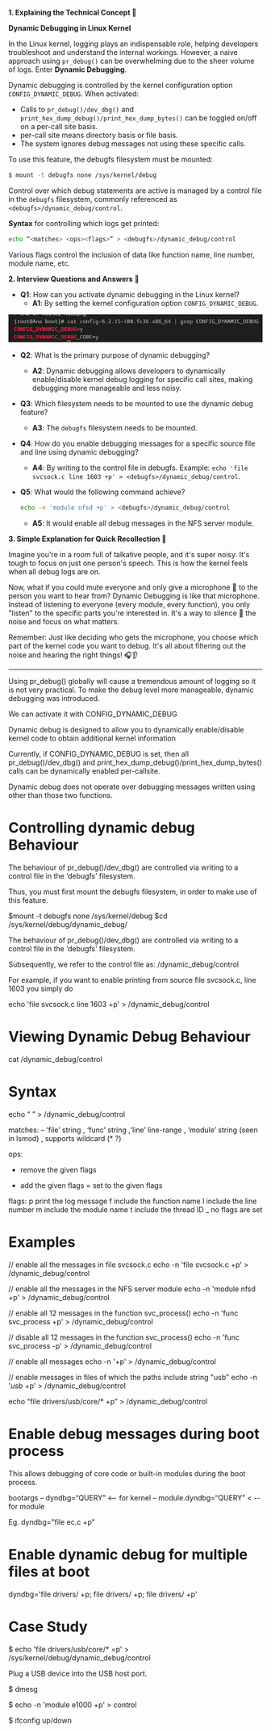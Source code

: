 **1. Explaining the Technical Concept 📘**

**Dynamic Debugging in Linux Kernel**

In the Linux kernel, logging plays an indispensable role, helping developers troubleshoot and understand the internal workings. However, a naive approach using `pr_debug()` can be overwhelming due to the sheer volume of logs. Enter **Dynamic Debugging**.

Dynamic debugging is controlled by the kernel configuration option `CONFIG_DYNAMIC_DEBUG`. When activated:
- Calls to `pr_debug()/dev_dbg()` and `print_hex_dump_debug()/print_hex_dump_bytes()` can be toggled on/off on a per-call site basis.
- per-call site means directory basis or file basis.
- The system ignores debug messages not using these specific calls.

To use this feature, the debugfs filesystem must be mounted:
```bash
$ mount -t debugfs none /sys/kernel/debug
```

Control over which debug statements are active is managed by a control file in the `debugfs` filesystem, commonly referenced as `<debugfs>/dynamic_debug/control`.

**Syntax** for controlling which logs get printed:
```bash
echo “<matches> <ops><flags>” > <debugfs>/dynamic_debug/control
```

Various flags control the inclusion of data like function name, line number, module name, etc.

**2. Interview Questions and Answers 💼**

- **Q1**: How can you activate dynamic debugging in the Linux kernel?
  - **A1**: By setting the kernel configuration option `CONFIG_DYNAMIC_DEBUG`.

![](./Screenshot%20from%202023-09-26%2001-21-38.png)

- **Q2**: What is the primary purpose of dynamic debugging?
  - **A2**: Dynamic debugging allows developers to dynamically enable/disable kernel debug logging for specific call sites, making debugging more manageable and less noisy.

- **Q3**: Which filesystem needs to be mounted to use the dynamic debug feature?
  - **A3**: The `debugfs` filesystem needs to be mounted.

- **Q4**: How do you enable debugging messages for a specific source file and line using dynamic debugging?
  - **A4**: By writing to the control file in debugfs. Example: `echo 'file svcsock.c line 1603 +p' > <debugfs>/dynamic_debug/control`.

- **Q5**: What would the following command achieve?
  ```bash
  echo -n 'module nfsd +p' > <debugfs>/dynamic_debug/control
  ```
  - **A5**: It would enable all debug messages in the NFS server module.

**3. Simple Explanation for Quick Recollection 🌟**

Imagine you're in a room full of talkative people, and it's super noisy. It's tough to focus on just one person's speech. This is how the kernel feels when all debug logs are on. 

Now, what if you could mute everyone and only give a microphone 🎤 to the person you want to hear from? Dynamic Debugging is like that microphone. Instead of listening to everyone (every module, every function), you only "listen" to the specific parts you're interested in. It's a way to silence 🤫 the noise and focus on what matters.

Remember: Just like deciding who gets the microphone, you choose which part of the kernel code you want to debug. It's all about filtering out the noise and hearing the right things! 🎧👂


----------

Using pr_debug() globally will cause a tremendous amount of logging so it is not very practical. To make the debug level more manageable, dynamic debugging was introduced.

We can activate it with CONFIG_DYNAMIC_DEBUG

Dynamic debug is designed to allow you to dynamically enable/disable kernel code to obtain additional kernel information

Currently, if CONFIG_DYNAMIC_DEBUG is set, then all pr_debug()/dev_dbg() and print_hex_dump_debug()/print_hex_dump_bytes() calls can be dynamically enabled per-callsite.

Dynamic debug does not operate over debugging messages written using other than those two functions.

Controlling dynamic debug Behaviour
===================================

The behaviour of pr_debug()/dev_dbg() are controlled via writing to a control file in the ‘debugfs’ filesystem. 

Thus, you must first mount the debugfs filesystem, in order to make use of this feature.

$mount -t debugfs none /sys/kernel/debug
$cd /sys/kernel/debug/dynamic_debug/

The behaviour of pr_debug()/dev_dbg() are controlled via writing to a control file in the ‘debugfs’ filesystem. 

Subsequently, we refer to the control file as: <debugfs>/dynamic_debug/control

For example, if you want to enable printing from source file svcsock.c, line 1603 you simply do

echo 'file svcsock.c line 1603 +p' > <debugfs>/dynamic_debug/control

Viewing Dynamic Debug Behaviour
===============================

cat <debugfs>/dynamic_debug/control

Syntax
==========

 echo “<matches> <ops><flags>” > <debugfs>/dynamic_debug/control


matches:  – ‘file’ string , ‘func’ string ,‘line’ line-range , ‘module’ string (seen in lsmod) , supports wildcard (* ?)

ops: 
- remove the given flags
+ add the given flags
= set to the given flags

flags:
p print the log message
f include the function name
l include the line number
m include the module name
t include the thread ID
_ no flags are set

Examples
============

// enable all the messages in file svcsock.c
echo -n 'file svcsock.c +p' >  <debugfs>/dynamic_debug/control

// enable all the messages in the NFS server module
echo -n 'module nfsd +p' >   <debugfs>/dynamic_debug/control

// enable all 12 messages in the function svc_process()
echo -n 'func svc_process +p' > <debugfs>/dynamic_debug/control

// disable all 12 messages in the function svc_process()
echo -n 'func svc_process -p' > <debugfs>/dynamic_debug/control

// enable all messages
echo -n '+p' > <debugfs>/dynamic_debug/control

// enable messages in files of which the paths include string "usb"
echo -n '*usb* +p' > <debugfs>/dynamic_debug/control

echo “file drivers/usb/core/* +p” > <debugfs>/dynamic_debug/control

Enable debug messages during boot process
===========================================

This allows debugging of core code or built-in modules during the boot process.

bootargs
– dyndbg=“QUERY” <-- for kernel
– module.dyndbg=“QUERY” < -- for module

Eg. dyndbg="file ec.c +p"

Enable dynamic debug for multiple files at boot
=================================================

dyndbg='file drivers/<filename1> +p; file drivers/<filename2> +p; file drivers/<filename3> +p'

Case Study
===============

$ echo 'file drivers/usb/core/* =p' > /sys/kernel/debug/dynamic_debug/control

Plug a USB device into the USB host port.

$ dmesg


$ echo -n 'module e1000 +p' > control

$ ifconfig <interface> up/down



